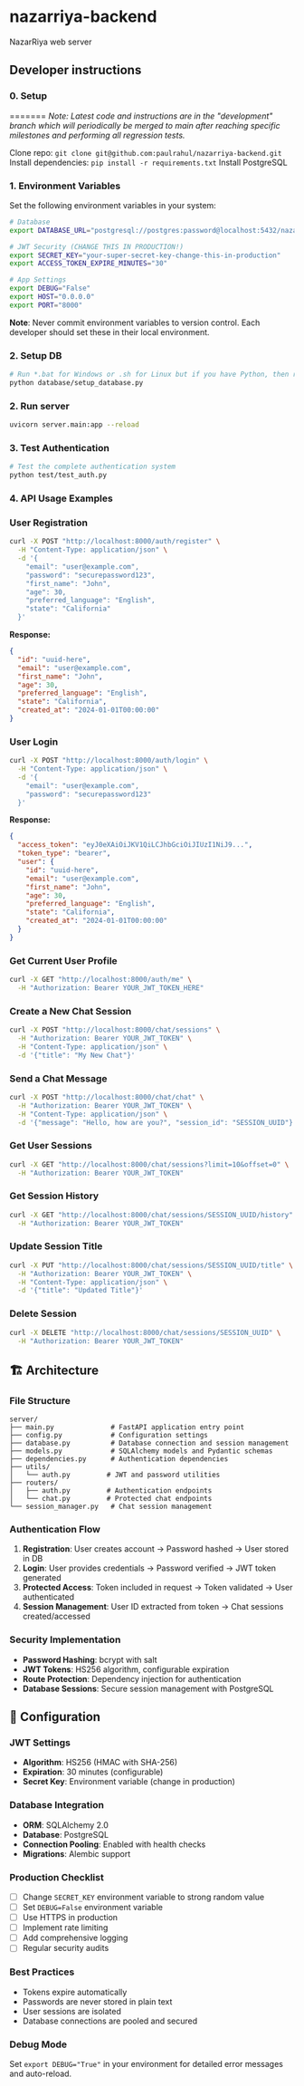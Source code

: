# nazarriya-backend
NazarRiya web server


## Developer instructions

### 0. Setup
=======
*Note: Latest code and instructions are in the "development" branch which will
      periodically be merged to main after reaching specific milestones and
      performing all regression tests.*


Clone repo: `git clone git@github.com:paulrahul/nazarriya-backend.git`
Install dependencies: `pip install -r requirements.txt`
Install PostgreSQL

### 1. Environment Variables
Set the following environment variables in your system:

```bash
# Database
export DATABASE_URL="postgresql://postgres:password@localhost:5432/nazarriya"

# JWT Security (CHANGE THIS IN PRODUCTION!)
export SECRET_KEY="your-super-secret-key-change-this-in-production"
export ACCESS_TOKEN_EXPIRE_MINUTES="30"

# App Settings
export DEBUG="False"
export HOST="0.0.0.0"
export PORT="8000"
```

**Note**: Never commit environment variables to version control. Each developer should set these in their local environment.

### 2. Setup DB
```bash
# Run *.bat for Windows or .sh for Linux but if you have Python, then running the .py script is the best option.
python database/setup_database.py
```

### 2. Run server
```bash
uvicorn server.main:app --reload
```

### 3. Test Authentication
```bash
# Test the complete authentication system
python test/test_auth.py
```

### 4. API Usage Examples

### User Registration
```bash
curl -X POST "http://localhost:8000/auth/register" \
  -H "Content-Type: application/json" \
  -d '{
    "email": "user@example.com",
    "password": "securepassword123",
    "first_name": "John",
    "age": 30,
    "preferred_language": "English",
    "state": "California"
  }'
```

**Response:**
```json
{
  "id": "uuid-here",
  "email": "user@example.com",
  "first_name": "John",
  "age": 30,
  "preferred_language": "English",
  "state": "California",
  "created_at": "2024-01-01T00:00:00"
}
```

### User Login
```bash
curl -X POST "http://localhost:8000/auth/login" \
  -H "Content-Type: application/json" \
  -d '{
    "email": "user@example.com",
    "password": "securepassword123"
  }'
```

**Response:**
```json
{
  "access_token": "eyJ0eXAiOiJKV1QiLCJhbGciOiJIUzI1NiJ9...",
  "token_type": "bearer",
  "user": {
    "id": "uuid-here",
    "email": "user@example.com",
    "first_name": "John",
    "age": 30,
    "preferred_language": "English",
    "state": "California",
    "created_at": "2024-01-01T00:00:00"
  }
}
```

### Get Current User Profile
```bash
curl -X GET "http://localhost:8000/auth/me" \
  -H "Authorization: Bearer YOUR_JWT_TOKEN_HERE"
```

### Create a New Chat Session
```bash
curl -X POST "http://localhost:8000/chat/sessions" \
  -H "Authorization: Bearer YOUR_JWT_TOKEN" \
  -H "Content-Type: application/json" \
  -d '{"title": "My New Chat"}'
```

### Send a Chat Message
```bash
curl -X POST "http://localhost:8000/chat/chat" \
  -H "Authorization: Bearer YOUR_JWT_TOKEN" \
  -H "Content-Type: application/json" \
  -d '{"message": "Hello, how are you?", "session_id": "SESSION_UUID"}'
```

### Get User Sessions
```bash
curl -X GET "http://localhost:8000/chat/sessions?limit=10&offset=0" \
  -H "Authorization: Bearer YOUR_JWT_TOKEN"
```

### Get Session History
```bash
curl -X GET "http://localhost:8000/chat/sessions/SESSION_UUID/history" \
  -H "Authorization: Bearer YOUR_JWT_TOKEN"
```

### Update Session Title
```bash
curl -X PUT "http://localhost:8000/chat/sessions/SESSION_UUID/title" \
  -H "Authorization: Bearer YOUR_JWT_TOKEN" \
  -H "Content-Type: application/json" \
  -d '{"title": "Updated Title"}'
```

### Delete Session
```bash
curl -X DELETE "http://localhost:8000/chat/sessions/SESSION_UUID" \
  -H "Authorization: Bearer YOUR_JWT_TOKEN"
```

## 🏗️ Architecture

### File Structure
```
server/
├── main.py              # FastAPI application entry point
├── config.py            # Configuration settings
├── database.py          # Database connection and session management
├── models.py            # SQLAlchemy models and Pydantic schemas
├── dependencies.py      # Authentication dependencies
├── utils/
│   └── auth.py         # JWT and password utilities
├── routers/
│   ├── auth.py         # Authentication endpoints
│   └── chat.py         # Protected chat endpoints
└── session_manager.py   # Chat session management
```

### Authentication Flow
1. **Registration**: User creates account → Password hashed → User stored in DB
2. **Login**: User provides credentials → Password verified → JWT token generated
3. **Protected Access**: Token included in request → Token validated → User authenticated
4. **Session Management**: User ID extracted from token → Chat sessions created/accessed

### Security Implementation
- **Password Hashing**: bcrypt with salt
- **JWT Tokens**: HS256 algorithm, configurable expiration
- **Route Protection**: Dependency injection for authentication
- **Database Sessions**: Secure session management with PostgreSQL

## 🔧 Configuration

### JWT Settings
- **Algorithm**: HS256 (HMAC with SHA-256)
- **Expiration**: 30 minutes (configurable)
- **Secret Key**: Environment variable (change in production)

### Database Integration
- **ORM**: SQLAlchemy 2.0
- **Database**: PostgreSQL
- **Connection Pooling**: Enabled with health checks
- **Migrations**: Alembic support

### Production Checklist
- [ ] Change `SECRET_KEY` environment variable to strong random value
- [ ] Set `DEBUG=False` environment variable
- [ ] Use HTTPS in production
- [ ] Implement rate limiting
- [ ] Add comprehensive logging
- [ ] Regular security audits

### Best Practices
- Tokens expire automatically
- Passwords are never stored in plain text
- User sessions are isolated
- Database connections are pooled and secured

### Debug Mode
Set `export DEBUG="True"` in your environment for detailed error messages and auto-reload.

